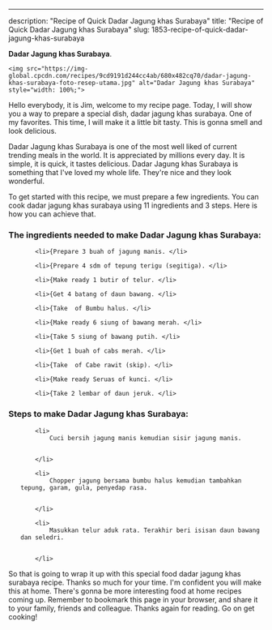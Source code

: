 ---
description: "Recipe of Quick Dadar Jagung khas Surabaya"
title: "Recipe of Quick Dadar Jagung khas Surabaya"
slug: 1853-recipe-of-quick-dadar-jagung-khas-surabaya

<p>
	<strong>Dadar Jagung khas Surabaya</strong>. 
	
</p>
<p>
	
	<img src="https://img-global.cpcdn.com/recipes/9cd9191d244cc4ab/680x482cq70/dadar-jagung-khas-surabaya-foto-resep-utama.jpg" alt="Dadar Jagung khas Surabaya" style="width: 100%;">
	
	
</p>
<p>
	Hello everybody, it is Jim, welcome to my recipe page. Today, I will show you a way to prepare a special dish, dadar jagung khas surabaya. One of my favorites. This time, I will make it a little bit tasty. This is gonna smell and look delicious.
</p>
	
<p>
	
</p>
<p>
	Dadar Jagung khas Surabaya is one of the most well liked of current trending meals in the world. It is appreciated by millions every day. It is simple, it is quick, it tastes delicious. Dadar Jagung khas Surabaya is something that I've loved my whole life. They're nice and they look wonderful.
</p>

<p>
To get started with this recipe, we must prepare a few ingredients. You can cook dadar jagung khas surabaya using 11 ingredients and 3 steps. Here is how you can achieve that.
</p>

<h3>The ingredients needed to make Dadar Jagung khas Surabaya:</h3>

<ol>
	
		<li>{Prepare 3 buah of jagung manis. </li>
	
		<li>{Prepare 4 sdm of tepung terigu (segitiga). </li>
	
		<li>{Make ready 1 butir of telur. </li>
	
		<li>{Get 4 batang of daun bawang. </li>
	
		<li>{Take  of Bumbu halus. </li>
	
		<li>{Make ready 6 siung of bawang merah. </li>
	
		<li>{Take 5 siung of bawang putih. </li>
	
		<li>{Get 1 buah of cabs merah. </li>
	
		<li>{Take  of Cabe rawit (skip). </li>
	
		<li>{Make ready Seruas of kunci. </li>
	
		<li>{Take 2 lembar of daun jeruk. </li>
	
</ol>
<p>
	
</p>

<h3>Steps to make Dadar Jagung khas Surabaya:</h3>

<ol>
	
		<li>
			Cuci bersih jagung manis kemudian sisir jagung manis.
			
			
		</li>
	
		<li>
			Chopper jagung bersama bumbu halus kemudian tambahkan tepung, garam, gula, penyedap rasa.
			
			
		</li>
	
		<li>
			Masukkan telur aduk rata. Terakhir beri isisan daun bawang dan seledri.
			
			
		</li>
	
</ol>

<p>
	
</p>

<p>
	So that is going to wrap it up with this special food dadar jagung khas surabaya recipe. Thanks so much for your time. I'm confident you will make this at home. There's gonna be more interesting food at home recipes coming up. Remember to bookmark this page in your browser, and share it to your family, friends and colleague. Thanks again for reading. Go on get cooking!
</p>
